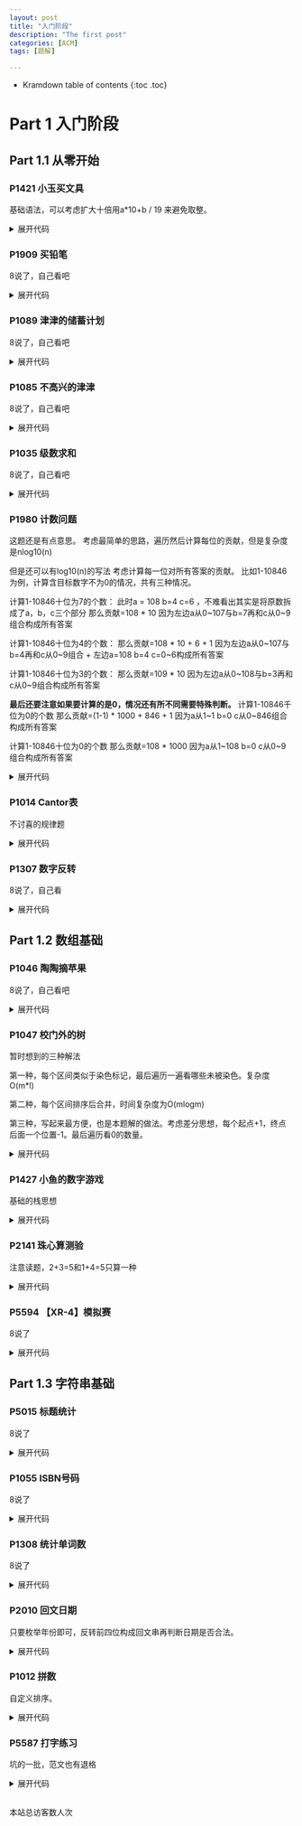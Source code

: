 ```yaml
---
layout: post
title: "入门阶段"
description: "The first post"
categories: [ACM]
tags: [题解]

---
```


* Kramdown table of contents
{:toc .toc}

# Part 1 入门阶段
## Part 1.1 从零开始
### P1421 小玉买文具

基础语法，可以考虑扩大十倍用a*10+b / 19 来避免取整。
<details> 
    <summary>展开代码</summary>
    {% highlight cpp %}
    #include <bits/stdc++.h>
    #define endl '\n'
    #define ll long long
    #define PB push_back
    #define POP pop_back
    #define INF 0x3f3f3f3f
    using namespace std;
    const int maxn = 1e5 + 10;

    int main(){			

        int a, b;
        cin >> a >> b;
        cout << (a * 10 + b) / 19;
        system("pause");
        return 0;
    }
    {% endhighlight %}
    </p>
</details>

### P1909 买铅笔
8说了，自己看吧
<details> 
    <summary>展开代码</summary>
    {% highlight cpp %}
    #include <bits/stdc++.h>
    #define endl '\n'
    #define ll long long
    #define PB push_back
    #define POP pop_back
    #define INF 0x3f3f3f3f
    using namespace std;
    const int maxn = 1e5 + 10;
    int n;
    int x, y, ans = INF;
    int main(){			

        cin >> n;
        for(int i = 1 ; i <= 3 ; ++ i){
            cin >> x >> y;
            ans = min(ans, ((n - 1) / x + 1) * y);
        }
        cout << ans;
        system("pause");
        return 0;   
    }
    {% endhighlight %}
</details>

### P1089 津津的储蓄计划
8说了，自己看吧
<details> 
    <summary>展开代码</summary>
    {% highlight cpp %}
    #include <bits/stdc++.h>
    #define endl '\n'
    #define ll long long
    #define PB push_back
    #define POP pop_back
    #define INF 0x3f3f3f3f
    using namespace std;
    const int maxn = 1e5 + 10;
    int a[13];
    int main(){			
        int ans = 0, mom = 0;
        for(int i = 1 ; i <= 12 ; ++ i){
            cin >> a[i];
            ans += 300;
            if(ans < a[i]){
                cout << "-" << i;
                // system("pause");
                return 0;
            }
            ans -= a[i];
            mom += ans / 100 * 100;
            ans %= 100;
        }
        cout << ans + mom * 1.2;
        system("pause");
        return 0;   
    }

    {% endhighlight %}
</details>

### P1085 不高兴的津津
8说了，自己看吧
<details> 
    <summary>展开代码</summary>
    {% highlight cpp %}
    #include <bits/stdc++.h>
    #define endl '\n'
    #define ll long long
    #define PB push_back
    #define POP pop_back
    #define INF 0x3f3f3f3f
    using namespace std;
    const int maxn = 1e5 + 10;
    int a, b, mx = -1, ans = 0;
    int main(){			
        for(int i = 1 ; i <= 7 ; ++ i){
            cin >> a >> b;
            if(a+b > 8 && a+b > mx){
                mx = a + b;
                ans = i;
            }
        }
        printf("%d", ans);
        system("pause");
        return 0;   
    }
    {% endhighlight %}
</details>

### P1035 级数求和
8说了，自己看吧
<details> 
    <summary>展开代码</summary>
    {% highlight cpp %}
    #include <bits/stdc++.h>
    #define endl '\n'
    #define ll long long
    #define PB push_back
    #define POP pop_back
    #define INF 0x3f3f3f3f
    using namespace std;
    const int maxn = 1e5 + 10;
    int main(){
        double ans = 0;
        int k;
        cin >> k;
        for(int i = 1 ; ; ++ i){
            ans += 1.0 / i;
            if(ans > k){
                cout << i << endl;
                break;
            }
        }
        system("pause");
        return 0;   
    }
    {% endhighlight %}
</details>

### P1980 计数问题
这题还是有点意思。
考虑最简单的思路，遍历然后计算每位的贡献，但是复杂度是nlog10(n)

但是还可以有log10(n)的写法
考虑计算每一位对所有答案的贡献。
比如1-10846为例，计算含目标数字不为0的情况，共有三种情况。

计算1-10846十位为7的个数：
此时a = 108 b=4 c=6 ，不难看出其实是将原数拆成了a，b，c三个部分
那么贡献=108 * 10 因为左边a从0~107与b=7再和c从0~9组合构成所有答案

计算1-10846十位为4的个数：
那么贡献=108 * 10 + 6 + 1 因为左边a从0~107与b=4再和c从0~9组合 + 左边a=108 b=4 c=0~6构成所有答案

计算1-10846十位为3的个数：
那么贡献=109 * 10 因为左边a从0~108与b=3再和c从0~9组合构成所有答案

**最后还要注意如果要计算的是0，情况还有所不同需要特殊判断。**
计算1-10846千位为0的个数
那么贡献=(1-1) * 1000 + 846 + 1 因为a从1~1 b=0 c从0~846组合构成所有答案

计算1-10846十位为0的个数
那么贡献=108 * 1000 因为a从1~108 b=0 c从0~9组合构成所有答案

<details> 
    <summary>展开代码</summary>
    {% highlight cpp %}
    #include <bits/stdc++.h>
    #define endl '\n'
    #define ll long long
    #define PB push_back
    #define POP pop_back
    #define INF 0x3f3f3f3f
    using namespace std;
    const int maxn = 1e5 + 10;

    int main(){
        int n, x;
        cin >> n >> x;
        int t = 1, ans = 0;
        while(t <= n){
            int a = n / (t * 10);
            int b = n / t % 10;
            int c = n % t;
            if(x){
                if(b < x) ans += a * t;
                if(b == x) ans += a * t + c + 1;
                if(b > x) ans += (a + 1) * t;
            }
            else{
                if(b) ans += a * t;
                else ans += (a - 1) * t + c + 1;
            }
            t *= 10;
        }
        cout << ans << endl;
        system("pause");
        return 0;   
    }

    {% endhighlight %}
</details>

### P1014 Cantor表
不讨喜的规律题
<details> 
    <summary>展开代码</summary>
    {% highlight cpp %}
    #include <bits/stdc++.h>
    #define endl '\n'
    #define ll long long
    #define PB push_back
    #define POP pop_back
    #define INF 0x3f3f3f3f
    using namespace std;
    const int maxn = 1e5 + 10;
    ll n;
    int main(){
        cin >> n;
        ll i = 1;   
        while(i * (i + 1) / 2 < n) i ++;
        ll j = n - i * (i - 1) / 2;
        if(i&1) cout << i - j + 1 << '/' << 1 + j - 1;
        else cout << 1 + j - 1 << '/' << i - j + 1;
        system("pause");
        return 0;   
    }
    {% endhighlight %}
</details>

### P1307 数字反转
8说了，自己看
<details> 
    <summary>展开代码</summary>
    {% highlight cpp %}
    #include <bits/stdc++.h>
    #define endl '\n'
    #define ll long long
    #define PB push_back
    #define POP pop_back
    #define INF 0x3f3f3f3f
    using namespace std;
    const int maxn = 1e5 + 10;
    char s[15];
    int main(){
        scanf("%s", s + 1);
        int ln = strlen(s + 1);
        int i = 1, j = ln, ans = 0;
        if(s[i] == '-') i ++;
        while(j >= i) ans = ans * 10 + s[j] - '0', j --;
        if(i>1) cout << "-";
        cout << ans;
        system("pause");
        return 0;   
    }
    {% endhighlight %}
</details>

## Part 1.2 数组基础
### P1046 陶陶摘苹果
8说了，自己看吧
<details> 
    <summary>展开代码</summary>
    {% highlight cpp %}
    #include <bits/stdc++.h>
    #define endl '\n'
    #define ll long long
    #define PB push_back
    #define POP pop_back
    #define INF 0x3f3f3f3f
    using namespace std;
    const int maxn = 1e5 + 10;
    int x[11], ans;
    int main(){
        for(int i = 1 ; i <= 10 ; ++ i){
            cin >> x[i];
            x[i] -= 30;
        }
        cin >> x[0];
        for(int i = 1 ; i <= 10 ; ++ i){
            if(x[i] <= x[0]) ans ++;
        }
        cout << ans;
        system("pause");
        return 0;   
    }
    {% endhighlight %}
</details>

### P1047 校门外的树
暂时想到的三种解法

第一种，每个区间类似于染色标记，最后遍历一遍看哪些未被染色。复杂度O(m*l)

第二种，每个区间排序后合并，时间复杂度为O(mlogm)

第三种，写起来最方便，也是本题解的做法。考虑差分思想，每个起点+1，终点后面一个位置-1。最后遍历看0的数量。
<details> 
    <summary>展开代码</summary>
    {% highlight cpp %}
    #include <bits/stdc++.h>
    #define endl '\n'
    #define ll long long
    #define PB push_back
    #define POP pop_back
    #define INF 0x3f3f3f3f
    using namespace std;
    const int maxn = 1e5 + 10;
    int n, m, x, y, ans;
    int a[maxn];
    int main(){
        cin >> n >> m;
        for(int i = 1 ; i <= m ; ++ i){
            cin >> x >> y;
            a[x] += 1;
            a[y + 1] -= 1;
        }
        for(int i = 0 ; i <= n ; ++ i){
            if(i) a[i] = a[i-1] + a[i];
            if(a[i] == 0) ans ++;
        }
        
        cout << ans;
        system("pause");
        return 0;   
    }
    {% endhighlight %}
</details>

### P1427 小鱼的数字游戏
基础的栈思想
<details> 
    <summary>展开代码</summary>
    {% highlight cpp %}
    #include <bits/stdc++.h>
    #define endl '\n'
    #define ll long long
    #define PB push_back
    #define POP pop_back
    #define INF 0x3f3f3f3f
    using namespace std;
    const int maxn = 1e5 + 10;
    int x;
    stack<int> s;
    int main(){
        while(scanf("%d", &x) && x){
            s.push(x);
        }
        while(s.size()){
            printf("%d%c", s.top(), s.size()>1?' ':'\n');
            s.pop();
        }
        system("pause");
        return 0;   
    }
    {% endhighlight %}
</details>

### P2141 珠心算测验
注意读题，2+3=5和1+4=5只算一种
<details> 
    <summary>展开代码</summary>
    {% highlight cpp %}
    #include <bits/stdc++.h>
    #define endl '\n'
    #define ll long long
    #define PB push_back
    #define POP pop_back
    #define INF 0x3f3f3f3f
    using namespace std;
    const int maxn = 2e4 + 10;
    int n, x[102], len, vis[maxn], ans = 0;
    int main(){
        cin >> n;
        for(int i = 1 ; i <= n ; ++ i){
            cin >> x[i];
            vis[x[i]] ++;
        }
        sort(x + 1, x + 1 + n);
        len = unique(x + 1, x + 1 + n) - x - 1;
        for(int i = 3 ; i <= len ; ++ i){
            for(int j = 1 ; j < i ; ++ j){
                if(vis[x[i]-x[j]] && x[i]-x[j] < x[j]){
                    ans ++;
                    break;
                }
            }
        }
        cout << ans;
        system("pause");
        return 0;   
    }
    {% endhighlight %}
</details>

### P5594 【XR-4】模拟赛
8说了
<details> 
    <summary>展开代码</summary>
    {% highlight cpp %}
    #include <bits/stdc++.h>
    #define endl '\n'
    #define ll long long
    #define PB push_back
    #define POP pop_back
    #define INF 0x3f3f3f3f
    using namespace std;
    const int maxn = 1e3 + 10;
    int n, m, k;
    int a[maxn][maxn], x;
    int main(){
        cin >> n >> m >> k;
        for(int i = 1 ; i <= n ; ++ i){
            int p = 0;
            for(int j = 1 ; j <= m ; ++ j){
                cin >> x;
                a[x][++p] = 1;
            }
        }
        for(int i = 1 ; i <= k ; ++ i){
            int t = 0;
            for(int j = 1 ; j <= m ; ++ j) t += a[i][j];

            printf("%d%c", t, i!=k?' ':'\n');
        }
        system("pause");
        return 0;   
    }
    {% endhighlight %}
</details>

## Part 1.3 字符串基础
### P5015 标题统计
8说了
<details> 
    <summary>展开代码</summary>
    {% highlight cpp %}
    #include <bits/stdc++.h>
    #define endl '\n'
    #define ll long long
    #define PB push_back
    #define POP pop_back
    #define INF 0x3f3f3f3f
    using namespace std;
    const int maxn = 1e3 + 10;
    string s;
    int main(){
        getline(cin, s);
        int ans = 0;
        for(int i = 0 ; i < s.length() ; ++ i){
            if((s[i] <= 'z' && s[i] >= 'a') || (s[i] >= '0' && s[i] <= '9') || (s[i] >= 'A' && s[i] <= 'Z')){
                ans ++;
            }
        }
        cout << ans;
        system("pause");
        return 0;   
    }
    {% endhighlight %}
</details>

### P1055 ISBN号码
8说了
<details> 
    <summary>展开代码</summary>
    {% highlight cpp %}
    #include <bits/stdc++.h>
    #define endl '\n'
    #define ll long long
    #define PB push_back
    #define POP pop_back
    #define INF 0x3f3f3f3f
    using namespace std;
    const int maxn = 1e3 + 10;
    string s;
    int main(){
        cin >> s;
        int ln = s.length();
        int x = (s[0]-'0')*1 + (s[2]-'0')*2 + (s[3]-'0')*3 + (s[4]-'0')*4 + (s[6]-'0')*5 
        + (s[7]-'0')*6 + (s[8]-'0')*7 + (s[9]-'0')*8 + (s[10]-'0')*9;
        x %= 11;
        if(x == 10){
            if(s[12] == 'X') cout << "Right";
            else{
                cout << s.substr(0, 12) << 'X';
            }
        }
        else{
            if(s[12] == x + '0') cout << "Right";
            else{
                cout << s.substr(0, 12) << x;
            }
        }
        system("pause");
        return 0;   
    }
    {% endhighlight %}
</details>

### P1308 统计单词数
8说了
<details> 
    <summary>展开代码</summary>
    {% highlight cpp %}
    #include <bits/stdc++.h>
    #define endl '\n'
    #define ll long long
    #define PB push_back
    #define POP pop_back
    #define INF 0x3f3f3f3f
    using namespace std;
    const int maxn = 1e3 + 10;
    string s, t;
    int pos = -1, cnt;
    int main(){
        cin >> s;
        getchar();
        getline(cin, t);
        int ls = s.length();
        for(int i = 0 ; i < ls ; ++ i) if(s[i] <= 'Z' && s[i] >= 'A') s[i] = s[i] - 'A' + 'a';
        int lt = t.length();
        for(int i = 0 ; i < lt ; ++ i) if(t[i] <= 'Z' && t[i] >= 'A') t[i] = t[i] - 'A' + 'a';
        for(int i = 0 ; i < lt - ls ; ++ i){
            // cout << s[i] << ' ' << t[i] << ' ' << t .substr(i, ls) << endl;
            if(i == 0 || t[i-1] == ' '){
                if(s[0] == t[i] && t.substr(i, ls) == s && (t[i + ls] == ' ' || i + ls == lt - 1)){
                    cnt ++;
                    if(pos == -1) pos = i;
                    i = i + ls - 1;
                } 
            }
        }
        if(pos != -1) cout << cnt << ' ' << pos;
        else cout << pos;
        system("pause");
        return 0;   
    }
    {% endhighlight %}
</details>

### P2010 回文日期
只要枚举年份即可，反转前四位构成回文串再判断日期是否合法。
<details> 
    <summary>展开代码</summary>
    {% highlight cpp %}
    #include <bits/stdc++.h>
    #define endl '\n'
    #define ll long long
    #define PB push_back
    #define POP pop_back
    #define INF 0x3f3f3f3f
    using namespace std;
    const int maxn = 2e5 + 10;
    char s[maxn], t[maxn];
    int ans;
    int main(){ 
        scanf("%s", s); getchar();
        scanf("%s", t);
        int y1 = (s[0]-'0')*1000 + (s[1]-'0')*100 + (s[2]-'0')*10 + (s[3]-'0');
        int y2 = (t[0]-'0')*1000 + (t[1]-'0')*100 + (t[2]-'0')*10 + (t[3]-'0');
        int m1 = (s[4]-'0')*10 + s[5]-'0';
        int m2 = (t[4]-'0')*10 + t[5]-'0';
        int d1 = (s[6]-'0')*10 + s[7]-'0';
        int d2 = (t[6]-'0')*10 + t[7]-'0';
        for(int i = y1 ; i <= y2 ; ++ i){
            string p = to_string(i);
            int j = (p[3]-'0')*10+p[2]-'0';
            int k = (p[1]-'0')*10+p[0]-'0';
            if(j < 1 || j > 12 || k < 1 || k > 31) continue;
            if(j == 4 || j == 6 || j == 9 || j == 11){
                if(k >= 31) continue;
            }
            if(j == 2){
                if(i % 400 == 0 || (i % 4 == 0 && i % 100 != 0)){
                    if(k > 29) continue;
                }
                else{
                    if(k >= 29) continue;
                }
            }
            if(i == y1 && (j < m1 || (j == m1 && k < d1))) continue;
            if(i == y2 && (j > m2 || (j == m2 && k > d2))) continue;
            ans ++;
        }
        cout << ans;
        system("pause");
        return 0;   
    }
    {% endhighlight %}
</details>

### P1012 拼数
自定义排序。
<details> 
    <summary>展开代码</summary>
    {% highlight cpp %}
    #include <bits/stdc++.h>
    #define endl '\n'
    #define ll long long
    #define PB push_back
    #define POP pop_back
    #define INF 0x3f3f3f3f
    using namespace std;
    const int maxn = 2e5 + 10;
    int n;
    string s[30];
    int cmp(string a, string b){
        return a + b > b + a;
    }
    int main(){ 
        cin >> n;
        for(int i = 1 ; i <= n ; ++ i) cin >> s[i];
        sort(s + 1, s + 1 + n, cmp);
        for(int i = 1 ; i <= n ; ++ i) cout << s[i];
        system("pause");
        return 0;   
    }

    {% endhighlight %}
</details>

### P5587 打字练习
坑的一批，范文也有退格
<details> 
    <summary>展开代码</summary>
    {% highlight cpp %}
    #include <bits/stdc++.h>
    #define endl '\n'
    #define ll long long
    #define PB push_back
    #define POP pop_back
    #define INF 0x3f3f3f3f
    using namespace std;
    const int maxn = 2e5 + 10;
    string a[maxn], b[maxn];
    string get_str(string p){
        string x = "";
        for(int j = 0 ; j < p.length() ; ++ j){
            if(p[j] == '<'){
                if(!x.empty()){
                    x.pop_back();
                }
                continue;
            } 
            x = x + p[j];
        } 
        return x;
    }
    int main(){ 
        int la = 0, lb = 0;
        while(1){
            ++ la;
            getline(cin, a[la]);
            if(a[la] == "EOF"){
                la --; break;
            }
        }
        while(1){
            ++ lb;
            getline(cin, b[lb]);
            if(b[lb] == "EOF"){
                lb --; break;
            }
        }
        int t;
        cin >> t;
        int ans = 0;
        for(int i = 1 ; i <= min(la, lb) ; ++ i){
            string x = get_str(a[i]);
            string y = get_str(b[i]);
            
            for(int j = 0 ; j < min(x.length(), y.length()) ; ++ j){
                if(x[j] == y[j]) ans ++;
            }
            // cout << a[i] << "         " << x << endl;
        }
        printf("%d", (int)(ans * 1.0 * 60 / t + 0.5));
        system("pause");
        return 0;   
    }
    {% endhighlight %}
</details>

[^1]: This is a footnote.

[kramdown]: https://kramdown.gettalong.org/
[Simple Texture]: https://github.com/yizeng/jekyll-theme-simple-texture

<!-- Link Gitalk 的支持文件  -->
<link rel="stylesheet" href="https://unpkg.com/gitalk/dist/gitalk.css">
<script src="https://unpkg.com/gitalk@latest/dist/gitalk.min.js"></script>
<div id="gitalk-container"></div>
<script type="text/javascript">
    var gitalk = new Gitalk({

    // gitalk的主要参数
        clientID: '33599ca507921d70615d',
        clientSecret: '1e6229b3a409aac51d5d51dc5458a9c257ca59a9',
        repo: '300id.github.io',
        owner: '300id',
        admin: ['300id'],
        id:'2021-05-02-how-to-build-a-blog',

    });
    gitalk.render('gitalk-container');
</script>
<!-- Gitalk end -->

<script async src="//busuanzi.ibruce.info/busuanzi/2.3/busuanzi.pure.mini.js"></script>
<span id="busuanzi_container_site_uv"><br>
  本站总访客数<span id="busuanzi_value_site_uv"></span>人次
</span>
